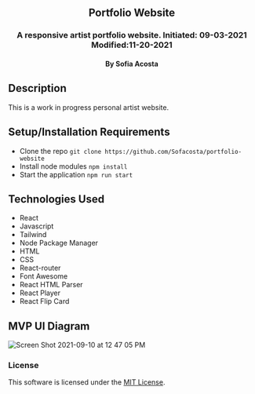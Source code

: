 <div align="center">

## Portfolio Website

</div>

<h3 align="center">A responsive artist portfolio website. Initiated: 09-03-2021 Modified:11-20-2021</h3>
<h4 align="center"> By Sofia Acosta</h4>

## Description

This is a work in progress personal artist website.

## Setup/Installation Requirements

- Clone the repo `git clone https://github.com/Sofacosta/portfolio-website`
- Install node modules `npm install`
- Start the application `npm run start`

## Technologies Used

- React
- Javascript
- Tailwind
- Node Package Manager
- HTML
- CSS
- React-router
- Font Awesome
- React HTML Parser
- React Player
- React Flip Card

## MVP UI Diagram

![Screen Shot 2021-09-10 at 12 47 05 PM](https://user-images.githubusercontent.com/76922539/132920907-dbfc4bf4-185d-403f-95bb-23cf76f3a978.png)

### License

This software is licensed under the [MIT License](https://choosealicense.com/licenses/mit/).
